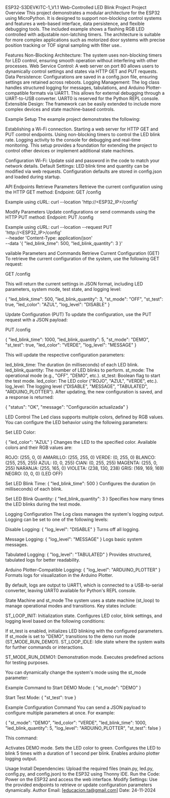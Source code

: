 ESP32-S3DEVKITC-1_V1.1 Web-Controlled LED Blink Project
Project Overview
This project demonstrates a modular architecture for the ESP32 using MicroPython.
It is designed to support non-blocking control systems and features a web-based interface,
data persistence, and flexible debugging tools. The included example shows a flashing RGB LED controlled with adjustable non-latching timers.
The architecture is suitable for more complex applications such as motorized door systems with precise position tracking or TOF signal sampling with filter use..

Features
Non-Blocking Architecture: The system uses non-blocking timers for LED control, ensuring smooth operation without interfering with other processes.
Web Service Control: A web server on port 80 allows users to dynamically control settings and states via HTTP GET and PUT requests.
Data Persistence: Configurations are saved in a config.json file, ensuring settings are retained across reboots.
Logging Management: The log class handles structured logging for messages, tabulations, and Arduino Plotter-compatible formats via UART1. 
This allows for external debugging through a UART-to-USB converter. UART0 is reserved for the Python REPL console.
Extensible Design: The framework can be easily extended to include more complex devices and state machine-based controls.

Example Setup
The example project demonstrates the following:



Establishing a Wi-Fi connection.
Starting a web server for HTTP GET and PUT control endpoints.
Using non-blocking timers to control the LED blink rate.
Logging activity to the console for debugging and real-time monitoring.
This setup provides a foundation for extending the project to control other devices or implement additional state machines.

Configuration
Wi-Fi: Update ssid and password in the code to match your network details.
Default Settings:
LED blink time and quantity can be modified via web requests.
Configuration defaults are stored in config.json and loaded during startup.



API Endpoints
Retrieve Parameters
Retrieve the current configuration using the HTTP GET method:
Endpoint: GET /config

Example using cURL: curl --location 'http://<ESP32_IP>/config'

Modify Parameters
Update configurations or send commands using the HTTP PUT method:
Endpoint: PUT /config

Example using cURL: curl --location --request PUT 'http://<ESP32_IP>/config' \
--header 'Content-Type: application/json' \
--data '{ "led_blink_time": 500, "led_blink_quantity": 3 }'


vailable Parameters and Commands
Retrieve Current Configuration (GET)
To retrieve the current configuration of the system, use the following GET request:

GET /config

This will return the current settings in JSON format, including LED parameters, system mode, test state, and logging level:

{
    "led_blink_time": 500,
    "led_blink_quantity": 3,
    "st_mode": "OFF",
    "st_test": true,
    "led_color": "AZUL",
    "log_level": "DISABLE"
}

Update Configuration (PUT)
To update the configuration, use the PUT request with a JSON payload:

PUT /config


{
    "led_blink_time": 1000,
    "led_blink_quantity": 5,
    "st_mode": "DEMO",
    "st_test": true,
    "led_color": "VERDE",
    "log_level": "MESSAGE"
}

This will update the respective configuration parameters:

led_blink_time: The duration (in milliseconds) of each LED blink.
led_blink_quantity: The number of LED blinks to perform.
st_mode: The operational mode (e.g., "OFF", "DEMO", etc.).
st_test: Boolean flag to start the test mode.
led_color: The LED color ("ROJO", "AZUL", "VERDE", etc.).
log_level: The logging level ("DISABLE", "MESSAGE", "TABULATED", "ARDUINO_PLOTTER").
After updating, the new configuration is saved, and a response is returned:



{
    "status": "OK",
    "message": "Configuración actualizada"
}


LED Control
The Led class supports multiple colors, defined by RGB values. You can configure the LED behavior using the following parameters:

Set LED Color:

{ "led_color": "AZUL" }
Changes the LED to the specified color. Available colors and their RGB values are:

ROJO: (255, 0, 0)
AMARILLO: (255, 255, 0)
VERDE: (0, 255, 0)
BLANCO: (255, 255, 255)
AZUL: (0, 0, 255)
CIAN: (0, 255, 255)
MAGENTA: (255, 0, 255)
NARANJA: (255, 165, 0)
VIOLETA: (238, 130, 238)
GRIS: (169, 169, 169)
NEGRO: (0, 0, 0) (LED OFF)

Set LED Blink Time:
{ "led_blink_time": 500 }
Configures the duration (in milliseconds) of each blink.

Set LED Blink Quantity:
{ "led_blink_quantity": 3 }
Specifies how many times the LED blinks during the test mode.

Logging Configuration
The Log class manages the system's logging output. Logging can be set to one of the following levels:

Disable Logging:
{ "log_level": "DISABLE" }
Turns off all logging.

Message Logging:
{ "log_level": "MESSAGE" }
Logs basic system messages.

Tabulated Logging:
{ "log_level": "TABULATED" }
Provides structured, tabulated logs for better readability.

Arduino Plotter-Compatible Logging:
{ "log_level": "ARDUINO_PLOTTER" }
Formats logs for visualization in the Arduino Plotter.

By default, logs are output to UART1, which is connected to a USB-to-serial converter, leaving UART0 available for Python's REPL console.

State Machine and st_mode
The system uses a state machine (st_loop) to manage operational modes and transitions. Key states include:

ST_LOOP_INIT: Initialization state. Configures LED color, blink settings, and logging level based on the following conditions:

If st_test is enabled, initializes LED blinking with the configured parameters.
If st_mode is set to "DEMO", transitions to the demo run mode (ST_MODE_RUN_DEMO1).
ST_LOOP_IDLE: Idle state where the system waits for further commands or interactions.

ST_MODE_RUN_DEMO1: Demonstration mode. Executes predefined actions for testing purposes.

You can dynamically change the system's mode using the st_mode parameter:

Example Command to Start DEMO Mode:
{ "st_mode": "DEMO" }

Start Test Mode:
{ "st_test": true }

Example Configuration Command
You can send a JSON payload to configure multiple parameters at once.
For example:

{
    "st_mode": "DEMO",
    "led_color": "VERDE",
    "led_blink_time": 1000,
    "led_blink_quantity": 5,
    "log_level": "ARDUINO_PLOTTER",
    "st_test": false
}

This command:

Activates DEMO mode.
Sets the LED color to green.
Configures the LED to blink 5 times with a duration of 1 second per blink.
Enables arduino plotter logging output.


Usage
Install Dependencies: Upload the required files (main.py, led.py, config.py, and config.json) to the ESP32 using Thonny IDE.
Run the Code: Power on the ESP32 and access the web interface.
Modify Settings: Use the provided endpoints to retrieve or update configuration parameters dynamically.
Author
Email: [educacion.ta@gmail.com]
Date: 24-11-2024



